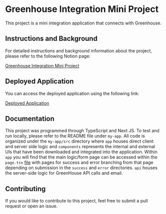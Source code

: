 # Greenhouse Integration Mini Project

This project is a mini integration application that connects with Greenhouse. 

## Instructions and Background

For detailed instructions and background information about the project, please refer to the following Notion page:

[Greenhouse Integration Mini Project](https://www.notion.so/Greenhouse-Integration-Mini-project-13047b28d70c80b097b5d5af5d7e6da4?pvs=4)

## Deployed Application

You can access the deployed application using the following link:

[Deployed Application](https://paraform-five.vercel.app/)

## Documentation 

This project was programmed through TypeScript and Next JS. To test and run locally, please refer to the README file under `my-app`. All code is organized under 
the `my-app/src` directory where `app` houses direct client and server side logic and `components` represents the internal and external UIs that have been downloaded 
and integrated into the application. Within `app` you will find that the main logic/form page can be accessed within the `page.tsx` [file](https://github.com/nchen55555/recruiting/blob/main/my-app/src/app/page.tsx)
with pages for success and error branching from that page depending on submission in the `success` and `error` directories. `api` houses the server-side 
logic for GreenHouse API calls and email. 

## Contributing

If you would like to contribute to this project, feel free to submit a pull request or open an issue.


